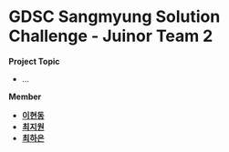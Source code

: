 # GDSC Sangmyung Solution Challenge - Juinor Team 2


**Project Topic**
- ...
 
**Member**
- [**이현동**](https://github.com/hyundong-L)
- [**최지원**](https://github.com/z12witty)
- [**최하은**](https://github.com/Haeun-00)

